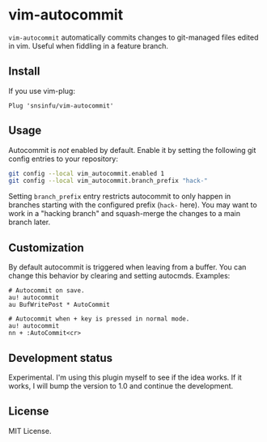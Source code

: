 vim-autocommit
==============

`vim-autocommit` automatically commits changes to git-managed files edited in
vim. Useful when fiddling in a feature branch.

## Install

If you use vim-plug:

```vim
Plug 'snsinfu/vim-autocommit'
```

## Usage

Autocommit is _not_ enabled by default. Enable it by setting the following git
config entries to your repository:

```sh
git config --local vim_autocommit.enabled 1
git config --local vim_autocommit.branch_prefix "hack-"
```

Setting `branch_prefix` entry restricts autocommit to only happen in branches
starting with the configured prefix (`hack-` here). You may want to work in a
"hacking branch" and squash-merge the changes to a main branch later.

## Customization

By default autocommit is triggered when leaving from a buffer. You can change
this behavior by clearing and setting autocmds. Examples:

```vim
# Autocommit on save.
au! autocommit
au BufWritePost * AutoCommit
```

```vim
# Autocommit when + key is pressed in normal mode.
au! autocommit
nn + :AutoCommit<cr>
```

## Development status

Experimental. I'm using this plugin myself to see if the idea works. If it
works, I will bump the version to 1.0 and continue the development.

## License

MIT License.
